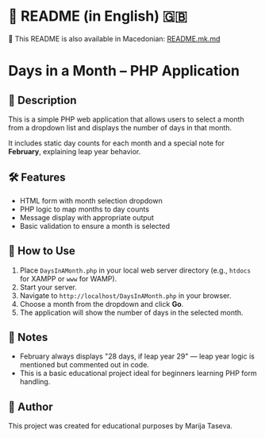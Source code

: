 # 📘 README (in English) 🇬🇧
📘 This README is also available in Macedonian: [README.mk.md](./README.mk.md)
# Days in a Month – PHP Application

## 📌 Description

This is a simple PHP web application that allows users to select a month from a dropdown list and displays the number of days in that month.

It includes static day counts for each month and a special note for **February**, explaining leap year behavior.

## 🛠 Features

- HTML form with month selection dropdown
- PHP logic to map months to day counts
- Message display with appropriate output
- Basic validation to ensure a month is selected

## 🚀 How to Use

1. Place `DaysInAMonth.php` in your local web server directory (e.g., `htdocs` for XAMPP or `www` for WAMP).
2. Start your server.
3. Navigate to `http://localhost/DaysInAMonth.php` in your browser.
4. Choose a month from the dropdown and click **Go**.
5. The application will show the number of days in the selected month.

## 📝 Notes

- February always displays "28 days, if leap year 29" — leap year logic is mentioned but commented out in code.
- This is a basic educational project ideal for beginners learning PHP form handling.

## 👤 Author

This project was created for educational purposes by Marija Taseva.
